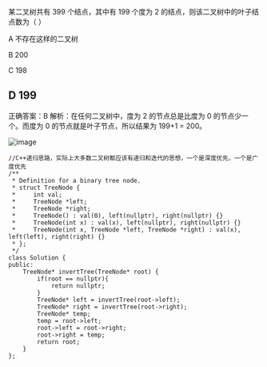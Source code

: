 某二叉树共有 399 个结点，其中有 199 个度为 2 的结点，则该二叉树中的叶子结点数为（ ）

A 不存在这样的二叉树

B 200

C 198

D 199
-----
正确答案：B
解析：在任何二叉树中，度为 2 的节点总是比度为 0 的节点少一个。而度为 0 的节点就是叶子节点，所以结果为 199+1 = 200。


![image](https://github.com/xixisherry/datastructure/assets/136421219/2e5e3ad4-de3e-4a9c-aca2-a395554bc180)

```
//C++递归思路，实际上大多数二叉树都应该有递归和迭代的思想，一个是深度优先，一个是广度优先
/**
 * Definition for a binary tree node.
 * struct TreeNode {
 *     int val;
 *     TreeNode *left;
 *     TreeNode *right;
 *     TreeNode() : val(0), left(nullptr), right(nullptr) {}
 *     TreeNode(int x) : val(x), left(nullptr), right(nullptr) {}
 *     TreeNode(int x, TreeNode *left, TreeNode *right) : val(x), left(left), right(right) {}
 * };
 */
class Solution {
public:
    TreeNode* invertTree(TreeNode* root) {
        if(root == nullptr){
            return nullptr;
        }
        TreeNode* left = invertTree(root->left);
        TreeNode* right = invertTree(root->right);
        TreeNode* temp;
        temp = root->left;
        root->left = root->right;
        root->right = temp;
        return root;
    }
};
```
